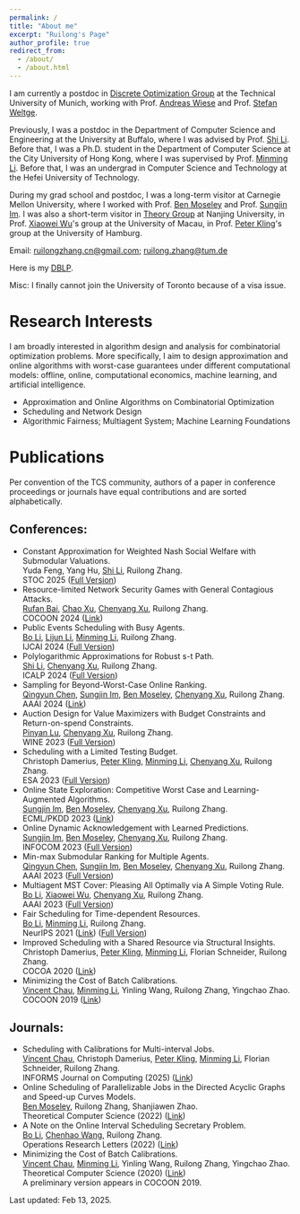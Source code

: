 ```yaml
---
permalink: /
title: "About me"
excerpt: "Ruilong's Page"
author_profile: true
redirect_from: 
  - /about/
  - /about.html
---
```


[Andreas Wiese]: https://www.math.cit.tum.de/math/personen/professuren/wiese-andreas/
[Stefan Weltge]: https://weltge.de/
[Shi Li]: https://tcs.nju.edu.cn/shili/
[Minming Li]: https://www.cs.cityu.edu.hk/~minmli/
[Ben Moseley]: https://www.andrew.cmu.edu/user/moseleyb/
[Sungjin Im]: [https://faculty.ucmerced.edu/sim3/](https://sites.google.com/view/sungjinim)
[Peter Kling]: https://academic.pkling.de/

[Xiaowei Wu]: https://sites.google.com/site/wxw0711/
[Pinyan Lu]: http://pinyanlu.com/
[Chenyang Xu]: https://chenyang-1995.github.io/
[Bo Li]: https://www4.comp.polyu.edu.hk/~bo2li/
[Qingyun Chen]: https://qychen44.github.io/
[Chenhao Wang]: https://chenhwang4.github.io/homepage/
[Vincent Chau]: https://cse.seu.edu.cn/2021/0318/c23024a364637/page.htm
[Lijun Li]: https://lijunli1211.github.io/
[Chao Xu]: https://chaoxu.prof/
[Rufan Bai]: https://sites.google.com/view/rufanbai

I am currently a postdoc in [Discrete Optimization Group](https://www.math.cit.tum.de/math/forschung/gruppen/discrete-optimization/) at the Technical University of Munich, working with Prof. [Andreas Wiese] and Prof. [Stefan Weltge]. 

Previously, I was a postdoc in the Department of Computer Science and Engineering at the University at Buffalo, where I was advised by Prof. [Shi Li]. Before that, I was a Ph.D. student in the Department of Computer Science at the City University of Hong Kong, where I was supervised by Prof. [Minming Li]. Before that, I was an undergrad in Computer Science and Technology at the Hefei University of Technology.

During my grad school and postdoc, I was a long-term visitor at Carnegie Mellon University, where I worked with Prof. [Ben Moseley] and Prof. [Sungjin Im]. I was also a short-term visitor in [Theory Group](https://tcs.nju.edu.cn/) at Nanjing University, in Prof. [Xiaowei Wu]'s group at the University of Macau, in Prof. [Peter Kling]'s group at the University of Hamburg.

<!--- More information can be found in my [CV](/files/CV.pdf) (Last updated: Dec 03, 2022).--> 

Email: ruilongzhang.cn@gmail.com; ruilong.zhang@tum.de

Here is my [DBLP](https://dblp.org/pid/233/6329.html).

Misc: I finally cannot join the University of Toronto because of a visa issue.


Research Interests
======
I am broadly interested in algorithm design and analysis for combinatorial optimization problems. More specifically, I aim to design approximation and online algorithms with worst-case guarantees under different computational models: offline, online, computational economics, machine learning, and artificial intelligence.
* Approximation and Online Algorithms on Combinatorial Optimization <br />
* Scheduling and Network Design <br />
* Algorithmic Fairness; Multiagent System; Machine Learning Foundations <br />


Publications
======
Per convention of the TCS community, authors of a paper in conference proceedings or journals have equal contributions and are sorted alphabetically.
    
Conferences:
------
* Constant Approximation for Weighted Nash Social Welfare with Submodular Valuations. <br />
  Yuda Feng, Yang Hu, [Shi Li], Ruilong Zhang. <br />
  STOC 2025 ([Full Version](https://arxiv.org/abs/2411.02942))
* Resource-limited Network Security Games with General Contagious Attacks. <br />
  [Rufan Bai], [Chao Xu], [Chenyang Xu], Ruilong Zhang. <br />
  COCOON 2024 ([Link](https://link.springer.com/chapter/10.1007/978-981-96-1093-8_7))
* Public Events Scheduling with Busy Agents.  <br />
  [Bo Li], [Lijun Li], [Minming Li], Ruilong Zhang. <br />
  IJCAI 2024 ([Full Version](https://arxiv.org/abs/2404.11879))
* Polylogarithmic Approximations for Robust s-t Path.  <br />
  [Shi Li], [Chenyang Xu], Ruilong Zhang. <br />
  ICALP 2024 ([Full Version](https://arxiv.org/abs/2305.16439))
* Sampling for Beyond-Worst-Case Online Ranking.  <br />
  [Qingyun Chen], [Sungjin Im], [Ben Moseley], [Chenyang Xu], Ruilong Zhang. <br />
  AAAI 2024 ([Link](https://ojs.aaai.org/index.php/AAAI/article/view/30051))
* Auction Design for Value Maximizers with Budget Constraints and Return-on-spend Constraints.  <br/>
  [Pinyan Lu], [Chenyang Xu], Ruilong Zhang. <br />
  WINE 2023 ([Full Version](https://arxiv.org/abs/2307.04302))
* Scheduling with a Limited Testing Budget.  <br />
  Christoph Damerius, [Peter Kling], [Minming Li], [Chenyang Xu], Ruilong Zhang. <br />
  ESA 2023 ([Full Version](https://arxiv.org/abs/2306.15597))
* Online State Exploration: Competitive Worst Case and Learning-Augmented Algorithms.  <br />
  [Sungjin Im], [Ben Moseley], [Chenyang Xu], Ruilong Zhang. <br />
  ECML/PKDD 2023 ([Link](https://link.springer.com/chapter/10.1007/978-3-031-43421-1_20))
* Online Dynamic Acknowledgement with Learned Predictions.  <br />
  [Sungjin Im], [Ben Moseley], [Chenyang Xu], Ruilong Zhang. <br />
  INFOCOM 2023 ([Full Version](https://arxiv.org/abs/2305.18227))
* Min-max Submodular Ranking for Multiple Agents.  <br />
  [Qingyun Chen], [Sungjin Im], [Ben Moseley], [Chenyang Xu], Ruilong Zhang. <br />
  AAAI 2023 ([Full Version](http://arxiv.org/abs/2212.07682))
* Multiagent MST Cover: Pleasing All Optimally via A Simple Voting Rule.  <br />
  [Bo Li], [Xiaowei Wu], [Chenyang Xu], Ruilong Zhang. <br />
  AAAI 2023 ([Full Version](https://arxiv.org/abs/2211.13578))
* Fair Scheduling for Time-dependent Resources.  <br />
  [Bo Li], [Minming Li], Ruilong Zhang. <br />
  NeurIPS 2021 ([Link](https://proceedings.neurips.cc/paper/2021/file/b5b1d9ada94bb80609d21eecf7a2ce7a-Paper.pdf)) ([Full Version](https://arxiv.org/abs/2107.11648))
* Improved Scheduling with a Shared Resource via Structural Insights.  <br />
  Christoph Damerius, [Peter Kling], [Minming Li], Florian Schneider, Ruilong Zhang. <br />
  COCOA 2020 ([Link](https://link.springer.com/content/pdf/10.1007/978-3-030-64843-5_12.pdf?pdf=inline%20link))
* Minimizing the Cost of Batch Calibrations.  <br />
  [Vincent Chau], [Minming Li], Yinling Wang, Ruilong Zhang, Yingchao Zhao. <br />
  COCOON 2019 ([Link](https://link.springer.com/content/pdf/10.1007/978-3-030-26176-4_7.pdf))


Journals:
------
* Scheduling with Calibrations for Multi-interval Jobs. <br />
  [Vincent Chau], Christoph Damerius, [Peter Kling], [Minming Li], Florian Schneider, Ruilong Zhang. <br />
  INFORMS Journal on Computing (2025) ([Link](https://pubsonline.informs.org/doi/abs/10.1287/ijoc.2023.0430))
* Online Scheduling of Parallelizable Jobs in the Directed Acyclic Graphs and Speed-up Curves Models.  <br />
  [Ben Moseley], Ruilong Zhang, Shanjiawen Zhao. <br />
  Theoretical Computer Science (2022) ([Link](https://www.sciencedirect.com/science/article/pii/S0304397522005898))
* A Note on the Online Interval Scheduling Secretary Problem.  <br />
  [Bo Li], [Chenhao Wang], Ruilong Zhang. <br />
  Operations Research Letters (2022) ([Link](https://www.sciencedirect.com/science/article/pii/S0167637721001772))
* Minimizing the Cost of Batch Calibrations.  <br />
  [Vincent Chau], [Minming Li], Yinling Wang, Ruilong Zhang, Yingchao Zhao. <br />
  Theoretical Computer Science (2020) ([Link](https://www.sciencedirect.com/science/article/pii/S0304397520302309)) <br />
  A preliminary version appears in COCOON 2019.
  
<!--  
<a href='https://clustrmaps.com/site/1brpd'  title='Visit tracker'><img src='//clustrmaps.com/map_v2.png?cl=ffffff&w=400&t=n&d=2rhhoH7WBkKYgl0_ZfYoJYNvtdugB1TAWbKt6TOSJqM'/></a> 
-->

 
Last updated: Feb 13, 2025.
